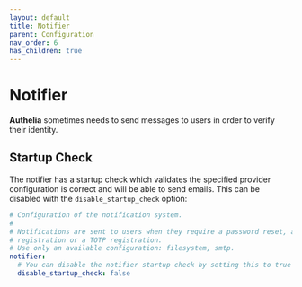 ```yaml
---
layout: default
title: Notifier
parent: Configuration
nav_order: 6
has_children: true
---
```


# Notifier

**Authelia** sometimes needs to send messages to users in order to
verify their identity.

## Startup Check

The notifier has a startup check which validates the specified provider
configuration is correct and will be able to send emails. This can be
disabled with the `disable_startup_check` option:

```yaml
# Configuration of the notification system.
#
# Notifications are sent to users when they require a password reset, a u2f
# registration or a TOTP registration.
# Use only an available configuration: filesystem, smtp.
notifier:
  # You can disable the notifier startup check by setting this to true
  disable_startup_check: false
```
